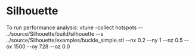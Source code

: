 # Silhouette


To run performance analysis:
vtune -collect hotspots --  ../source/Silhouette/build/silhouette --s ../source/Silhouette/examples/buckle_simple.stl --nx 0.2 --ny 1 --nz 0.5 --ox 1500 --oy 728 --oz 0.0
